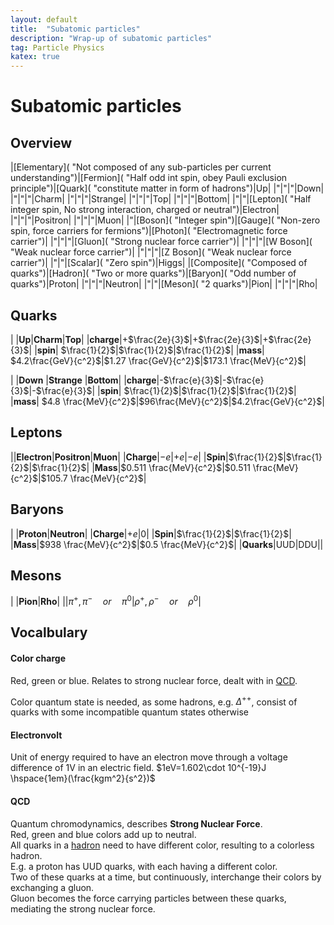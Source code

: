 ```yaml
---
layout: default
title:  "Subatomic particles"
description: "Wrap-up of subatomic particles"
tag: Particle Physics
katex: true
---
```


# Subatomic particles

## Overview

|[Elementary]( "Not composed of any sub-particles per current understanding")|[Fermion]( "Half odd int spin, obey Pauli exclusion principle")|[Quark]( "constitute matter in form of hadrons")|Up|
|"|"|"|Down|
|"|"|"|Charm|
|"|"|"|Strange|
|"|"|"|Top|
|"|"|"|Bottom|
|"|"|[Lepton]( "Half integer spin, No strong interaction, charged or neutral")|Electron|
|"|"|"|Positron|
|"|"|"|Muon|
|"|[Boson]( "Integer spin")|[Gauge]( "Non-zero spin, force carriers for fermions")|[Photon]( "Electromagnetic force carrier")|
|"|"|"|[Gluon]( "Strong nuclear force carrier")|
|"|"|"|[W Boson]( "Weak nuclear force carrier")|
|"|"|"|[Z Boson]( "Weak nuclear force carrier")|
|"|"|[Scalar]( "Zero spin")|Higgs|
|[Composite]( "Composed of quarks")|<a name="Hadron"></a>[Hadron]( "Two or more quarks")|[Baryon]( "Odd number of quarks")|Proton|
|"|"|"|Neutron|
|"|"|[Meson]( "2 quarks")|Pion|
|"|"|"|Rho|

## Quarks

| |**Up**|**Charm**|**Top**|
|**charge**|+$\frac{2e}{3}$|+$\frac{2e}{3}$|+$\frac{2e}{3}$|
|**spin**| $\frac{1}{2}$|$\frac{1}{2}$|$\frac{1}{2}$|
|**mass**| $4.2\frac{GeV}{c^2}$|$1.27 \frac{GeV}{c^2}$|$173.1 \frac{MeV}{c^2}$|

| |**Down**	|**Strange**	|**Bottom**|
|**charge**|-$\frac{e}{3}$|-$\frac{e}{3}$|-$\frac{e}{3}$|
|**spin**| $\frac{1}{2}$|$\frac{1}{2}$|$\frac{1}{2}$|
|**mass**| $4.8 \frac{MeV}{c^2}$|$96\frac{MeV}{c^2}$|$4.2\frac{GeV}{c^2}$|

## Leptons

||**Electron**|**Positron**|**Muon**|
|**Charge**|$-e$|$+e$|$-e$|
|**Spin**|$\frac{1}{2}$|$\frac{1}{2}$|$\frac{1}{2}$|
|**Mass**|$0.511 \frac{MeV}{c^2}$|$0.511 \frac{MeV}{c^2}$|$105.7 \frac{MeV}{c^2}$|

## Baryons

| |**Proton**|**Neutron**|
|**Charge**|+$e$|0|
|**Spin**|$\frac{1}{2}$|$\frac{1}{2}$|
|**Mass**|$938 \frac{MeV}{c^2}$|$0.5 \frac{MeV}{c^2}$|
|**Quarks**|UUD|DDU||

## Mesons

| |**Pion**|**Rho**|
||$\pi^+, \pi^- \hspace{1em} or \hspace{1em} \pi^0$|$\rho^+, \rho^- \hspace{1em} or \hspace{1em} \rho^0$|


## Vocalbulary

#### Color charge

Red, green or blue.
Relates to strong nuclear force, dealt with in [QCD](#qcd "Quantum chromodynamics.").
 
Color quantum state is needed, as some hadrons, e.g. $\Delta^{++}$, consist of quarks with some incompatible quantum states otherwise 

#### Electronvolt

Unit of energy required to have an electron move through a voltage difference of 1V in an electric field. $1eV=1.602\cdot 10^{-19}J \hspace{1em}(\frac{kgm^2}{s^2})$

#### QCD 

Quantum chromodynamics, describes **Strong Nuclear Force**.  
Red, green and blue colors add up to neutral.  
All quarks in a [hadron](#Hadron "Baryon or Meson") need to have different color, resulting to a colorless hadron.  
E.g. a proton has UUD quarks, with each having a different color.  
Two of these quarks at a time, but continuously, interchange their colors by exchanging a gluon.  
Gluon becomes the force carrying particles between these quarks, mediating the strong nuclear force.


